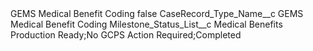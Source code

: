 <?xml version="1.0" encoding="UTF-8"?>
<CustomMetadata xmlns="http://soap.sforce.com/2006/04/metadata" xmlns:xsi="http://www.w3.org/2001/XMLSchema-instance" xmlns:xsd="http://www.w3.org/2001/XMLSchema">
    <label>GEMS Medical Benefit Coding</label>
    <protected>false</protected>
    <values>
        <field>CaseRecord_Type_Name__c</field>
        <value xsi:type="xsd:string">GEMS Medical Benefit Coding</value>
    </values>
    <values>
        <field>Milestone_Status_List__c</field>
        <value xsi:type="xsd:string">Medical Benefits Production Ready;No GCPS Action Required;Completed</value>
    </values>
</CustomMetadata>
